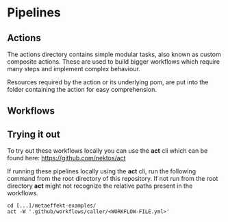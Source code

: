 # Pipelines



## Actions

The actions directory contains simple modular tasks, also known as custom composite actions. These are used to build bigger
workflows which require many steps and implement complex behaviour.

Resources required by the action or its underlying pom, are put into the folder containing the action for easy comprehension.

## Workflows

## Trying it out

To try out these workflows locally you can use the **act** cli which can be found here:
https://github.com/nektos/act

If running these pipelines locally using the **act** cli, run the following command from the root directory of this
repository. If not run from the root directory **act** might not recognize the relative paths present in the workflows.

~~~
cd [...]/metaeffekt-examples/
act -W '.github/workflows/caller/<WORKFLOW-FILE.yml>'
~~~